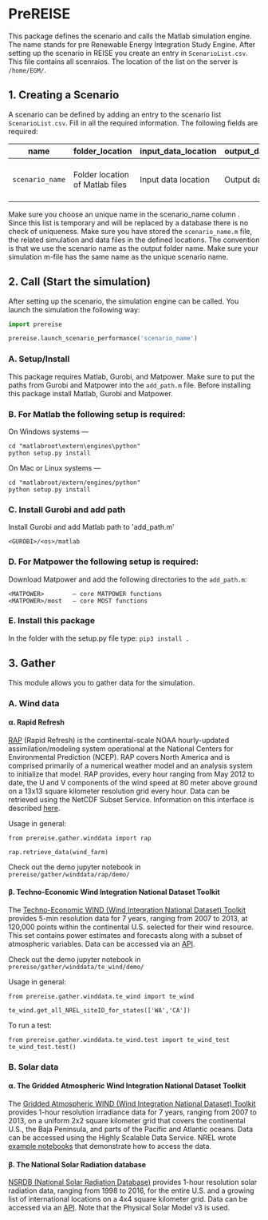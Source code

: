 # PreREISE
This package defines the scenario and calls the Matlab simulation engine.
The name stands for pre Renewable Energy Integration Study Engine.
After setting up the scenario in REISE you create an entry in `ScenarioList.csv`.
This file contains all scenraios. The location of the list on the server is `/home/EGM/`.


## 1. Creating a Scenario
A scenario can be defined by adding an entry to the scenario list `ScenarioList.csv`.
Fill in all the required information. The following fields are required:

name | folder_location | input_data_location | output_data_location | start_index | end_index | extract | description
------------ | ------------- | ------------ | ------------- | ------------ | ------------- | ------------ | -------------
`scenario_name` | Folder location of Matlab files | Input data location | Output data location | Start index | End index | True/False to convert data into csv | Description

Make sure you choose an unique name in the scenario_name column . Since this list is temporary
and will be replaced by a database there is no check of uniqueness.
Make sure you have stored the `scenario_name.m` file, the related simulation and
data files in the defined locations.
The convention is that we use the scenario name as the output folder name.
Make sure your simulation m-file has the same name as the unique scenario name.


## 2. Call (Start the simulation)
After setting up the scenario, the simulation engine can be called.
You launch the simulation the following way:
```python
import prereise

prereise.launch_scenario_performance('scenario_name')
```

### A. Setup/Install
This package requires Matlab, Gurobi, and Matpower. Make sure to put the paths
from Gurobi and Matpower into the `add_path.m` file.
Before installing this package install Matlab, Gurobi and Matpower.

### B. For Matlab the following setup is required:
On Windows systems —
```
cd "matlabroot\extern\engines\python"
python setup.py install
```
On Mac or Linux systems —
```
cd "matlabroot/extern/engines/python"
python setup.py install
```

### C. Install Gurobi and add path
Install Gurobi and add Matlab path to 'add_path.m'
```
<GUROBI>/<os>/matlab
```

### D. For Matpower the following setup is required:
Download Matpower and add the following directories to the `add_path.m`:
```
<MATPOWER>        — core MATPOWER functions
<MATPOWER>/most   — core MOST functions
```

### E. Install this package
In the folder with the setup.py file type:
`pip3 install .`


## 3. Gather
This module allows you to gather data for the simulation.

### A. Wind data

####  &alpha;. Rapid Refresh
[RAP](https://www.ncdc.noaa.gov/data-access/model-data/model-datasets/rapid-refresh-rap) (Rapid Refresh) is the continental-scale NOAA hourly-updated assimilation/modeling system operational at the National Centers for Environmental Prediction (NCEP). RAP covers North America and is comprised primarily of a numerical weather model and an analysis system to initialize that model. RAP provides, every hour ranging from May 2012 to date, the U and V components of the wind speed at 80 meter above ground on a 13x13 square kilometer resolution grid every hour. Data can be retrieved using the NetCDF Subset Service. Information on this interface is described [here](https://www.unidata.ucar.edu/software/thredds/current/tds/reference/NetcdfSubsetServiceReference.html).

Usage in general:
```
from prereise.gather.winddata import rap

rap.retrieve_data(wind_farm)
```
Check out the demo jupyter notebook in
`prereise/gather/winddata/rap/demo/`

#### &beta;. Techno-Economic Wind Integration National Dataset Toolkit
The [Techno-Economic WIND (Wind Integration National Dataset) Toolkit](https://www.nrel.gov/grid/wind-toolkit.html) provides 5-min resolution data for 7 years, ranging from 2007 to 2013, at 120,000 points within the continental U.S. selected for their wind resource. This set contains power estimates and forecasts along with a subset of atmospheric variables. Data can be accessed via an [API](https://developer.nrel.gov/docs/wind/wind-toolkit/).

Check out the demo jupyter notebook in
`prereise/gather/winddata/te_wind/demo/`

Usage in general:
```
from prereise.gather.winddata.te_wind import te_wind

te_wind.get_all_NREL_siteID_for_states(['WA','CA'])
```
To run a test:
```
from prereise.gather.winddata.te_wind.test import te_wind_test
te_wind_test.test()
```


### B. Solar data

####  &alpha;. The Gridded Atmospheric Wind Integration National Dataset Toolkit
The [Gridded Atmospheric WIND (Wind Integration National Dataset) Toolkit](https://www.nrel.gov/grid/wind-toolkit.html) provides 1-hour resolution irradiance data for 7 years, ranging from 2007 to 2013, on a uniform 2x2 square kilometer grid that covers the continental U.S., the Baja Peninsula, and parts of the Pacific and Atlantic oceans. Data can be accessed using the Highly Scalable Data Service. NREL wrote [example notebooks](https://github.com/NREL/hsds-examples) that demonstrate how to access the data.

####  &beta;. The National Solar Radiation database
[NSRDB (National Solar Radiation Database)](https://nsrdb.nrel.gov/) provides 1-hour resolution solar radiation data, ranging from 1998 to 2016, for the entire U.S. and a growing list of international locations on a 4x4 square kilometer grid. Data can be accessed via an [API](https://developer.nrel.gov/docs/solar/nsrdb/). Note that the Physical Solar Model v3 is used.
